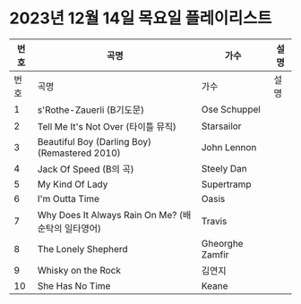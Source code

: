 # 2023년 12월 14일 목요일 플레이리스트

| 번호 | 곡명 | 가수 | 설명 |
|------|------|------|------|
| 번호 | 곡명 | 가수 | 설명 |
| 1 | s'Rothe-Zauerli (B기도문) | Ose Schuppel |  |
| 2 | Tell Me It's Not Over (타이틀 뮤직) | Starsailor |  |
| 3 | Beautiful Boy (Darling Boy) (Remastered 2010) | John Lennon |  |
| 4 | Jack Of Speed (B의 곡) | Steely Dan |  |
| 5 | My Kind Of Lady | Supertramp |  |
| 6 | I'm Outta Time | Oasis |  |
| 7 | Why Does It Always Rain On Me? (배순탁의 일타영어) | Travis |  |
| 8 | The Lonely Shepherd | Gheorghe Zamfir |  |
| 9 | Whisky on the Rock | 김연지 |  |
| 10 | She Has No Time | Keane |  |
